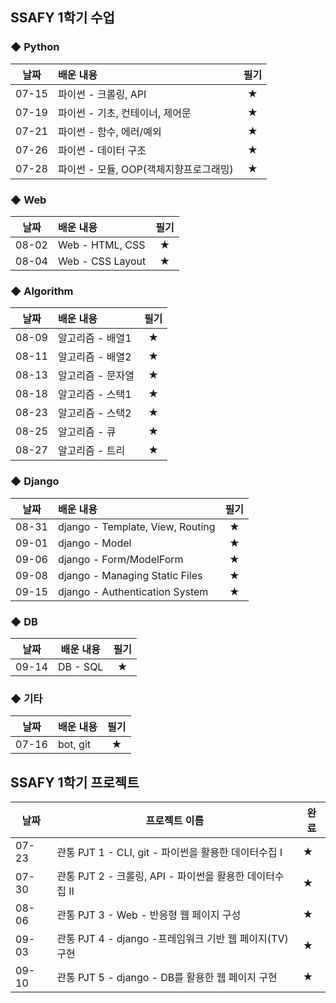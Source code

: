 ## SSAFY 1학기 수업

### ◆ Python

| 날짜  | 배운 내용                              | 필기 |
| :---: | :------------------------------------- | :--: |
| 07-15 | 파이썬 - 크롤링, API                   |  ★   |
| 07-19 | 파이썬 - 기초, 컨테이너, 제어문        |  ★   |
| 07-21 | 파이썬 - 함수, 에러/예외               |  ★   |
| 07-26 | 파이썬 - 데이터 구조                   |  ★   |
| 07-28 | 파이썬 - 모듈, OOP(객체지향프로그래밍) |  ★   |

### ◆ Web

| 날짜  | 배운 내용                              | 필기 |
| :---: | :------------------------------------- | :--: |
| 08-02 | Web - HTML, CSS                        |  ★   |
| 08-04 | Web - CSS Layout                       |  ★   |

### ◆ Algorithm

| 날짜  | 배운 내용                              | 필기 |
| :---: | :------------------------------------- | :--: |
| 08-09 | 알고리즘 - 배열1                       |  ★   |
| 08-11 | 알고리즘 - 배열2                       |  ★   |
| 08-13 | 알고리즘 - 문자열                      |  ★   |
| 08-18 | 알고리즘 - 스택1                       |  ★   |
| 08-23 | 알고리즘 - 스택2                       |  ★   |
| 08-25 | 알고리즘 - 큐                          |  ★   |
| 08-27 | 알고리즘 - 트리                        |  ★   |

### ◆ Django

| 날짜  | 배운 내용                        | 필기 |
| :---: | :------------------------------- | :--: |
| 08-31 | django - Template, View, Routing |  ★   |
| 09-01 | django - Model                   |  ★   |
| 09-06 | django - Form/ModelForm          |  ★   |
| 09-08 | django - Managing Static Files   |  ★   |
| 09-15 | django - Authentication System   |  ★   |

### ◆ DB

| 날짜  | 배운 내용 | 필기 |
| :---: | --------- | :--: |
| 09-14 | DB - SQL  |  ★   |

### ◆ 기타

| 날짜  | 배운 내용 | 필기 |
| :---: | :-------- | :--: |
| 07-16 | bot, git  |  ★   |



## SSAFY 1학기 프로젝트

| 날짜  | 프로젝트 이름                                            | 완료 |
| ----- | -------------------------------------------------------- | ---- |
| 07-23 | 관통 PJT 1 - CLI, git - 파이썬을 활용한 데이터수집 I     | ★    |
| 07-30 | 관통 PJT 2 - 크롤링, API - 파이썬을 활용한 데이터수집 II | ★    |
| 08-06 | 관통 PJT 3 - Web - 반응형 웹 페이지 구성                 | ★    |
| 09-03 | 관통 PJT 4 - django -프레임워크 기반 웹 페이지(TV) 구현  | ★    |
| 09-10 | 관통 PJT 5 - django - DB를 활용한 웹 페이지 구현         | ★    |



